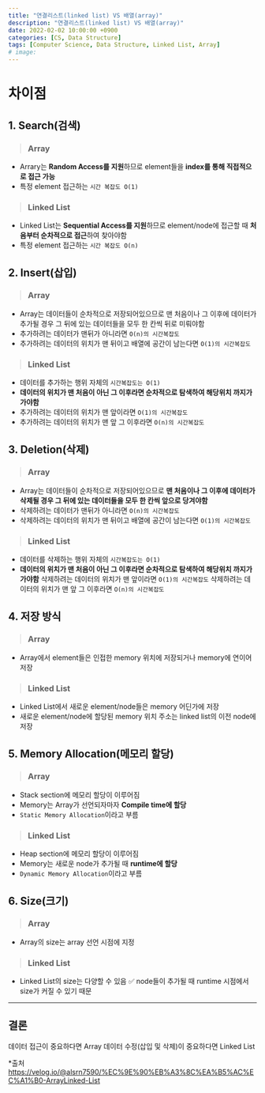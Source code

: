```yaml
---
title: "연결리스트(linked list) VS 배열(array)"
description: "연결리스트(linked list) VS 배열(array)"
date: 2022-02-02 10:00:00 +0900
categories: [CS, Data Structure]
tags: [Computer Science, Data Structure, Linked List, Array]
# image: 
---
```


# 차이점

## 1. Search(검색)
>### Array
- Arrary는 **Random Access를 지원**하므로 element들을 **index를 통해 직접적으로 접근 가능**
- 특정 element 접근하는 ```시간 복잡도 O(1)```

> ### Linked List
- Linked List는 **Sequential Access를 지원**하므로 element/node에 접근할 때 **처음부터 순차적으로 접근**하여 찾아야함
- 특정 element 접근하는 ```시간 복잡도 O(n)```

## 2. Insert(삽입)
>### Array
- Array는 데이터들이 순차적으로 저장되어있으므로 맨 처음이나 그 이후에 데이터가 추가될 경우 그 뒤에 있는 데이터들을 모두 한 칸씩 뒤로 미뤄야함
- 추가하려는 데이터가 맨뒤가 아니라면 ```O(n)의 시간복잡도```
- 추가하려는 데이터의 위치가 맨 뒤이고 배열에 공간이 남는다면 ```O(1)의 시간복잡도```

>### Linked List
- 데이터를 추가하는 행위 자체의 ```시간복잡도는 O(1)```
- **데이터의 위치가 맨 처음이 아닌 그 이후라면 순차적으로 탐색하여 해당위치  까지가 가야함**
- 추가하려는 데이터의 위치가 맨 앞이라면 ```O(1)의 시간복잡도```
- 추가하려는 데이터의 위치가 맨 앞 그 이후라면 ```O(n)의 시간복잡도```

## 3. Deletion(삭제)
>### Array
- Array는 데이터들이 순차적으로 저장되어있으므로 **맨 처음이나 그 이후에 데이터가 삭제될 경우 그 뒤에 있는 데이터들을 모두 한 칸씩 앞으로 당겨야함**
- 삭제하려는 데이터가 맨뒤가 아니라면 ```O(n)의 시간복잡도```
- 삭제하려는 데이터의 위치가 맨 뒤이고 배열에 공간이 남는다면 ```O(1)의 시간복잡도```

>### Linked List
- 데이터를 삭제하는 행위 자체의 ```시간복잡도는 O(1)```
- **데이터의 위치가 맨 처음이 아닌 그 이후라면 순차적으로 탐색하여 해당위치 까지가 가야함**
삭제하려는 데이터의 위치가 맨 앞이라면 ```O(1)의 시간복잡도```
삭제하려는 데이터의 위치가 맨 앞 그 이후라면 ```O(n)의 시간복잡도```

## 4. 저장 방식
>### Array
- Array에서 element들은 인접한 memory 위치에 저장되거나 memory에 연이어 저장

>### Linked List
- Linked List에서 새로운 element/node들은 memory 어딘가에 저장
- 새로운 element/node에 할당된 memory 위치 주소는 linked list의 이전 node에 저장

## 5. Memory Allocation(메모리 할당)
>### Array
- Stack section에 메모리 할당이 이루어짐
- Memory는 Array가 선언되자마자 **Compile time에 할당**
- ```Static Memory Allocation```이라고 부름

>### Linked List
- Heap section에 메모리 할당이 이루어짐
- Memory는 새로운 node가 추가될 때 **runtime에 할당**
- ```Dynamic Memory Allocation```이라고 부름

## 6. Size(크기)
>### Array
- Array의 size는 array 선언 시점에 지정

>### Linked List
- Linked List의 size는 다양할 수 있음
✅ node들이 추가될 때 runtime 시점에서 size가 커질 수 있기 때문

---
## 결론
데이터 접근이 중요하다면 Array
데이터 수정(삽입 및 삭제)이 중요하다면 Linked List

*출처
https://velog.io/@alsrn7590/%EC%9E%90%EB%A3%8C%EA%B5%AC%EC%A1%B0-ArrayLinked-List